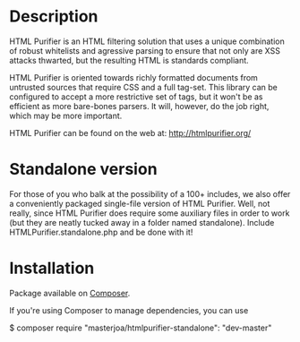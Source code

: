 # Description

HTML Purifier is an HTML filtering solution that uses a unique combination
of robust whitelists and agressive parsing to ensure that not only are
XSS attacks thwarted, but the resulting HTML is standards compliant.

HTML Purifier is oriented towards richly formatted documents from
untrusted sources that require CSS and a full tag-set.  This library can
be configured to accept a more restrictive set of tags, but it won't be
as efficient as more bare-bones parsers. It will, however, do the job
right, which may be more important.

HTML Purifier can be found on the web at: http://htmlpurifier.org/

# Standalone version

For those of you who balk at the possibility of a 100+ includes, we also offer a conveniently packaged single-file version of HTML Purifier. Well, not really, since HTML Purifier does require some auxiliary files in order to work (but they are neatly tucked away in a folder named standalone). Include HTMLPurifier.standalone.php and be done with it!

# Installation

Package available on [Composer](https://packagist.org/packages/ezyang/htmlpurifier).

If you're using Composer to manage dependencies, you can use

$ composer require "masterjoa/htmlpurifier-standalone": "dev-master"